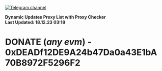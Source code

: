 [![Telegram channel](https://img.shields.io/endpoint?url=https://runkit.io/damiankrawczyk/telegram-badge/branches/master?url=https://t.me/n4z4v0d)](https://t.me/n4z4v0d) 

**Dynamic Updates Proxy List with Proxy Checker**  
**Last Updated: 18.12.23 03:18**

# DONATE (_any evm_) - 0xDEADf12DE9A24b47Da0a43E1bA70B8972F5296F2
